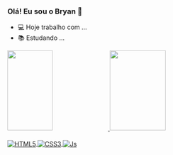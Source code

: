 ### Olá! Eu sou o Bryan 👋

- 💻 Hoje trabalho com ...
- 📚 Estudando ...

<div>
  <a href="https://github.com/BryanAlvess">
  <img width="45%" height="180em" src="https://github-readme-stats.vercel.app/api?username=BryanAlvess&show_icons=true&theme=date_night&include_all_commits=true&count_private=true"/>
  <img width="50%" height="180em" src="https://github-readme-stats.vercel.app/api/top-langs/?username=BryanAlvess&layout=compact&langs_count=7&theme=date_night"/>
</div>

<div style="display: inline_block"><br/>
<img align="center" alt="HTML5" src="https://img.shields.io/badge/HTML5-E34F26?style=for-the-badge&logo=html5&logoColor=white">
<img align="center" alt="CSS3" src="https://img.shields.io/badge/CSS3-1572B6?style=for-the-badge&logo=css3&logoColor=white">
<img align="center" alt="Js" src="https://img.shields.io/badge/JavaScript-323330?style=for-the-badge&logo=javascript&logoColor=F7DF1E">
</div>














